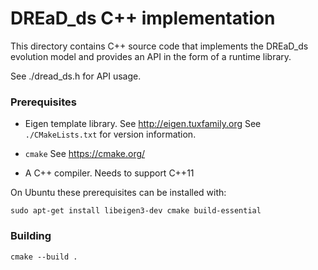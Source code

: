 # DREaD_ds C++ implementation

This directory contains C++ source code that implements the DREaD_ds
evolution model and provides an API in the form of a runtime library.

See ./dread_ds.h for API usage.

### Prerequisites

* Eigen template library. See http://eigen.tuxfamily.org
  See `./CMakeLists.txt` for version information.

* `cmake`
  See https://cmake.org/

* A C++ compiler.
  Needs to support C++11

On Ubuntu these prerequisites can be installed with:

  `sudo apt-get install libeigen3-dev cmake build-essential`


### Building
```
cmake --build .
```

